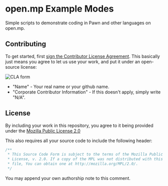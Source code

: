 # open.mp Example Modes

Simple scripts to demonstrate coding in Pawn and other languages on open.mp.

## Contributing

To get started, first
[sign the Contributor License Agreement](https://www.clahub.com/agreements/openmultiplayer/example-gamemodes). This
basically just means you agree to let us use your work, and put it under an open-source license:

![CLA form](https://i.imgur.com/jp4Qjap.png)

- "Name" - Your real name or your github name.
- "Corporate Contributor Information" - If this doesn't apply, simply write "N/A".

## License

By including your work in this repository, you agree to it being provided under the
[Mozilla Public License 2.0](https://www.mozilla.org/en-US/MPL/)

This also requires all your source code to include the following header:

```c
/**
 * This Source Code Form is subject to the terms of the Mozilla Public
 * License, v. 2.0. If a copy of the MPL was not distributed with this
 * file, You can obtain one at http://mozilla.org/MPL/2.0/.
 */
```

You may append your own authorship note to this comment.
